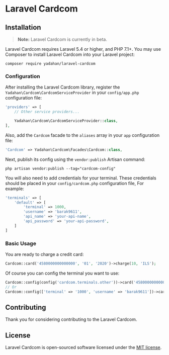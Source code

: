 # Laravel Cardcom

## Installation

> **Note:** Laravel Cardcom is currently in beta.

Laravel Cardcom requires Laravel 5.4 or higher, and PHP 7.1+. You may use Composer to install Laravel Cardcom into your Laravel project:

    composer require yadahan/laravel-cardcom

### Configuration

After installing the Laravel Cardcom library, register the `Yadahan\Cardcom\CardcomServiceProvider` in your `config/app.php` configuration file:

```php
'providers' => [
    // Other service providers...

    Yadahan\Cardcom\CardcomServiceProvider::class,
],
```

Also, add the `Cardcom` facade to the `aliases` array in your `app` configuration file:

```php
'Cardcom' => Yadahan\Cardcom\Facades\Cardcom::class,
```

Next, publish its config using the `vendor:publish` Artisan command:

    php artisan vendor:publish --tag="cardcom-config"

You will also need to add credentials for your terminal. These credentials should be placed in your `config/cardcom.php` configuration file, For example:

```php
'terminals' => [
    'default' => [
        'terminal' => 1000,
        'username' => 'barak9611',
        'api_name' => 'your-api-name',
        'api_password' => 'your-api-password',
    ]
]
```

### Basic Usage

You are ready to charge a credit card:

```php
Cardcom::card('4580000000000000', '01', '2020')->charge(10, 'ILS');
```

Of course you can config the terminal you want to use:

```php
Cardcom::config(config('cardcom.terminals.other'))->card('4580000000000000', '01', '2020')->charge(10, 'ILS');
// Or
Cardcom::config(['terminal' => '1000', 'username' => 'barak9611'])->card('4580000000000000', '01', '2020')->charge(10, 'ILS');
```

## Contributing

Thank you for considering contributing to the Laravel Cardcom.

## License

Laravel Cardcom is open-sourced software licensed under the [MIT license](http://opensource.org/licenses/MIT).